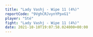 ```yaml
---
title: "Lady Vashj - Wipe 11 (4%)"
reportCode: "9VghCRJvynYPpxG1"
player: "Sté"
fight: "Lady Vashj - Wipe 11 (4%)"
date: 2021-10-10T19:07:58.024000+00:00
---
```

